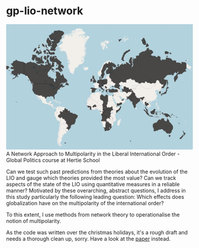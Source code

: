 # gp-lio-network
![header-image](https://github.com/heissjl/gp-lio-network/blob/main/preview.jpg)
A Network Approach to Multipolarity in the Liberal International Order - Global Politics course at Hertie School

Can we test such past predictions from theories about the evolution of the LIO and gauge which theories provided the most value? Can we track aspects of the state of the LIO using quantitative measures in a reliable manner? Motivated by these overarching, abstract questions, I address in this study particularly the following leading question: Which effects does globalization have on the multipolarity of the international order?

To this extent, I use methods from network theory to operationalise the notion of multipolarity.

As the code was written over the christmas holidays, it's a rough draft and needs a thorough clean up, sorry. Have a look at the [paper](https://github.com/heissjl/gp-lio-network/blob/main/Abgabe.pdf) instead.
